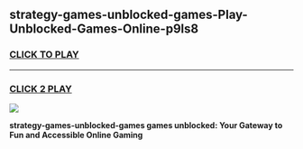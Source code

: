 
## strategy-games-unblocked-games-Play-Unblocked-Games-Online-p9ls8
<h3>
<a href="https://premium76.site?title=strategy-games-unblocked-games&ref=24A">CLICK TO PLAY</a></h3>
<hr>

<h3>
<a href="https://premium76.site?title=strategy-games-unblocked-games&ref=24A">CLICK 2 PLAY</a>
  
</h3>

<a href="https://premium76.site?title=strategy-games-unblocked-games&ref=24A"><img src="https://clearcache.store/games.png"></a>


**strategy-games-unblocked-games games unblocked: Your Gateway to Fun and Accessible Online Gaming**
